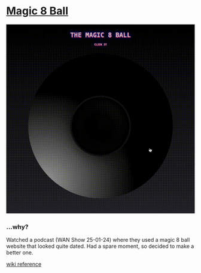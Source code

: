 # [Magic 8 Ball](https://magic8ball.rafaelmikayelyan.dev)

![Magic 8 Ball GIF](magic8ball.gif)

### ...why?

Watched a podcast (WAN Show 25-01-24) where they used a magic 8 ball website that looked quite dated. Had a spare moment, so decided to make a better one.


[wiki reference](https://en.wikipedia.org/wiki/Magic_8_Ball)
